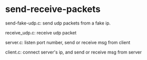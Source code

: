 # send-receive-packets

send-fake-udp.c: send udp packets from a fake ip.

receive_udp.c: receive udp packet

server.c: listen port number, send or receive msg from client

client.c: connect server's ip, and send or receive msg from server
